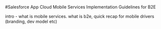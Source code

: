 
#Salesforce App Cloud Mobile Services Implementation Guidelines for B2E

intro - what is mobile services. what is b2e, quick recap for mobile drivers (branding, dev model etc)